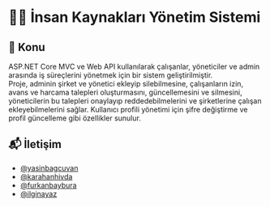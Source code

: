 # 🧑‍💻  İnsan Kaynakları Yönetim Sistemi

## 🎯 Konu
ASP.NET Core MVC ve Web API kullanılarak çalışanlar, yöneticiler 
ve admin arasında iş süreçlerini yönetmek için bir sistem geliştirilmiştir.  
Proje, adminin şirket ve yönetici ekleyip silebilmesine, çalışanların izin, 
avans ve harcama talepleri oluşturmasını, güncellemesini ve silmesini, 
yöneticilerin bu talepleri onaylayıp reddedebilmelerini ve şirketlerine 
çalışan ekleyebilmelerini sağlar. Kullanıcı profili yönetimi için şifre 
değiştirme ve profil güncelleme gibi özellikler sunulur.  

## 📬 İletişim

- [@yasinbagcuvan](https://github.com/yasinbagcuvan)
- [@karahanhivda](https://github.com/karahanhivda)
- [@furkanbaybura](https://github.com/furkanbaybura)
- [@ilginayaz](https://github.com/ilginayaz)
